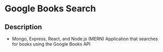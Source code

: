 # Google Books Search

## Description
- Mongo, Express, React, and Node.js (MERN) Application that searches for books using the Google Books API

 